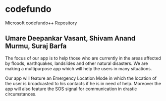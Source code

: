 # codefundo
Microsoft codefundo++ Repository

## Umare Deepankar Vasant, Shivam Anand Murmu, Suraj Barfa 

The focus of our app is to help those who are currently in the areas affected by floods, earthquakes, landslides and other natural disasters. We are making a multipurpose app which will help the users in many situations.

Our app will feature an Emergency Location Mode in which the location of the user is broadcasted to his contacts if he is in need of help. Moreover the app will also feature the SOS signal for communication in drastic circumstances.
